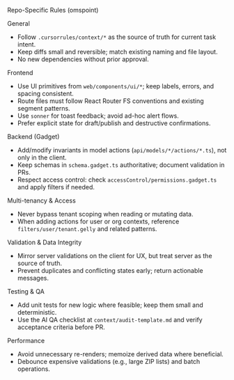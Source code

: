 Repo-Specific Rules (omspoint)

General
- Follow `.cursorrules/context/*` as the source of truth for current task intent.
- Keep diffs small and reversible; match existing naming and file layout.
- No new dependencies without prior approval.

Frontend
- Use UI primitives from `web/components/ui/*`; keep labels, errors, and spacing consistent.
- Route files must follow React Router FS conventions and existing segment patterns.
- Use `sonner` for toast feedback; avoid ad-hoc alert flows.
- Prefer explicit state for draft/publish and destructive confirmations.

Backend (Gadget)
- Add/modify invariants in model actions (`api/models/*/actions/*.ts`), not only in the client.
- Keep schemas in `schema.gadget.ts` authoritative; document validation in PRs.
- Respect access control: check `accessControl/permissions.gadget.ts` and apply filters if needed.

Multi-tenancy & Access
- Never bypass tenant scoping when reading or mutating data.
- When adding actions for user or org contexts, reference `filters/user/tenant.gelly` and related patterns.

Validation & Data Integrity
- Mirror server validations on the client for UX, but treat server as the source of truth.
- Prevent duplicates and conflicting states early; return actionable messages.

Testing & QA
- Add unit tests for new logic where feasible; keep them small and deterministic.
- Use the AI QA checklist at `context/audit-template.md` and verify acceptance criteria before PR.

Performance
- Avoid unnecessary re-renders; memoize derived data where beneficial.
- Debounce expensive validations (e.g., large ZIP lists) and batch operations.

